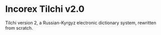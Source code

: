 # Incorex Tilchi v2.0
Tilchi version 2, a Russian-Kyrgyz electronic dictionary system, rewritten from scratch.
